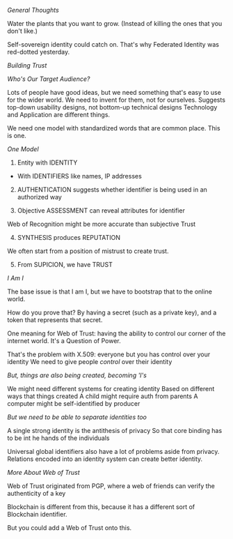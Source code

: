 *General Thoughts*

Water the plants that you want to grow.
(Instead of killing the ones that you don't like.)

Self-sovereign identity could catch on.
That's why Federated Identity was red-dotted yesterday.

*Building Trust*

_Who's Our Target Audience?_

Lots of people have good ideas, but we need something that's easy to use for the wider world.
We need to invent for them, not for ourselves.
Suggests top-down usability designs, not bottom-up technical designs
Technology and Application are different things.

We need one model with standardized words that are common place. This is one.

_One Model_

1. Entity with IDENTITY
- With IDENTIFIERS like names, IP addresses

2. AUTHENTICATION suggests whether identifier is being used in an authorized way

3. Objective ASSESSMENT can reveal attributes for identifier

Web of Recognition might be more accurate than subjective Trust

4. SYNTHESIS produces REPUTATION

We often start from a position of mistrust to create trust.

5. From SUPICION, we have TRUST

_I Am I_

The base issue is that I am I, but we have to bootstrap that to the online world.

How do you prove that? By having a secret (such as a private key), and a token that represents that secret.

One meaning for Web of Trust: having the ability to control our corner of the internet world.
It's a Question of Power.

That's the problem with X.509: everyone but you has control over your identity
We need to give people _control_ over their identity

_But, things are also being created, becoming 'I's_

We might need different systems for creating identity
Based on different ways that things created
A child might require auth from parents
A computer might be self-identified by producer

_But we need to be able to separate identities too_

A single strong identity is the antithesis of privacy
So that core binding has to be int he hands of the individuals

Universal global identifiers also have a lot of problems aside from privacy. 
Relations encoded into an identity system can create better identity.

_More About Web of Trust_

Web of Trust originated from PGP, where a web of friends can verify the authenticity of a key

Blockchain is different from this, because it has a different sort of Blockchain identifier.

But you could add a Web of Trust onto this.
